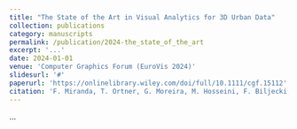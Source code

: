 ```yaml
---
title: "The State of the Art in Visual Analytics for 3D Urban Data"
collection: publications
category: manuscripts
permalink: /publication/2024-the_state_of_the_art
excerpt: '...'
date: 2024-01-01
venue: 'Computer Graphics Forum (EuroVis 2024)'
slidesurl: '#'
paperurl: 'https://onlinelibrary.wiley.com/doi/full/10.1111/cgf.15112'
citation: 'F. Miranda, T. Ortner, G. Moreira, M. Hosseini, F. Biljecki, C. T. Silva, M. Lage, N. Ferreira'
---
```


...